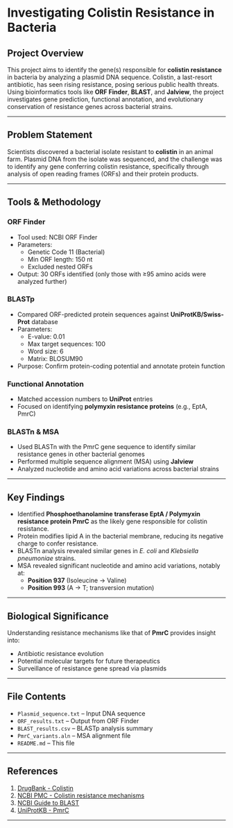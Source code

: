 # Investigating Colistin Resistance in Bacteria

## Project Overview

This project aims to identify the gene(s) responsible for **colistin resistance** in bacteria by analyzing a plasmid DNA sequence. Colistin, a last-resort antibiotic, has seen rising resistance, posing serious public health threats. Using bioinformatics tools like **ORF Finder**, **BLAST**, and **Jalview**, the project investigates gene prediction, functional annotation, and evolutionary conservation of resistance genes across bacterial strains.

---

## Problem Statement

Scientists discovered a bacterial isolate resistant to **colistin** in an animal farm. Plasmid DNA from the isolate was sequenced, and the challenge was to identify any gene conferring colistin resistance, specifically through analysis of open reading frames (ORFs) and their protein products.

---

## Tools & Methodology

### ORF Finder
- Tool used: NCBI ORF Finder
- Parameters:
  - Genetic Code 11 (Bacterial)
  - Min ORF length: 150 nt
  - Excluded nested ORFs
- Output: 30 ORFs identified (only those with ≥95 amino acids were analyzed further)

### BLASTp
- Compared ORF-predicted protein sequences against **UniProtKB/Swiss-Prot** database
- Parameters:
  - E-value: 0.01
  - Max target sequences: 100
  - Word size: 6
  - Matrix: BLOSUM90
- Purpose: Confirm protein-coding potential and annotate protein function

### Functional Annotation
- Matched accession numbers to **UniProt** entries
- Focused on identifying **polymyxin resistance proteins** (e.g., EptA, PmrC)

### BLASTn & MSA
- Used BLASTn with the PmrC gene sequence to identify similar resistance genes in other bacterial genomes
- Performed multiple sequence alignment (MSA) using **Jalview**
- Analyzed nucleotide and amino acid variations across bacterial strains

---

## Key Findings

- Identified **Phosphoethanolamine transferase EptA / Polymyxin resistance protein PmrC** as the likely gene responsible for colistin resistance.
- Protein modifies lipid A in the bacterial membrane, reducing its negative charge to confer resistance.
- BLASTn analysis revealed similar genes in *E. coli* and *Klebsiella pneumoniae* strains.
- MSA revealed significant nucleotide and amino acid variations, notably at:
  - **Position 937** (Isoleucine → Valine)
  - **Position 993** (A → T; transversion mutation)

---

## Biological Significance

Understanding resistance mechanisms like that of **PmrC** provides insight into:
- Antibiotic resistance evolution
- Potential molecular targets for future therapeutics
- Surveillance of resistance gene spread via plasmids

---

## File Contents

- `Plasmid_sequence.txt` – Input DNA sequence
- `ORF_results.txt` – Output from ORF Finder
- `BLAST_results.csv` – BLASTp analysis summary
- `PmrC_variants.aln` – MSA alignment file
- `README.md` – This file

---

## References

1. [DrugBank - Colistin](https://go.drugbank.com/drugs/DB00803)  
2. [NCBI PMC - Colistin resistance mechanisms](https://www.ncbi.nlm.nih.gov/pmc/articles/PMC8406936/)  
3. [NCBI Guide to BLAST](https://chanzuckerberg.zendesk.com/hc/en-us/articles/360050963352-A-guide-to-BLAST)  
4. [UniProtKB - PmrC](https://www.uniprot.org/uniprotkb/P36555/entry#function)

---  
